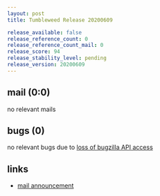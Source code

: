 ```yaml
---
layout: post
title: Tumbleweed Release 20200609

release_available: false
release_reference_count: 0
release_reference_count_mail: 0
release_score: 94
release_stability_level: pending
release_version: 20200609
---
```


## mail (0:0)

no relevant mails

## bugs (0)

<!--more-->

no relevant bugs due to [loss of bugzilla API access](https://bugzilla.opensuse.org/show_bug.cgi?id=1157722)



## links

- [mail announcement](https://lists.opensuse.org/opensuse-factory/2020-06/msg00119.html)
